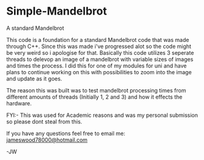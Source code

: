 # Simple-Mandelbrot
A standard Mandelbrot

This code is a foundation for a standard Mandelbrot code that was made through C++. Since this was made i've progressed alot so the code might be very weird so i apologise for that. Basically this code utilizes 3 seperate threads to delevop an image of a mandelbrot with variable sizes of images and times the process. I did this for one of my modules for uni and have plans to continue working on this with possibilities to zoom into the image and update as it goes.

The reason this was built was to test mandelbrot processing times from different amounts of threads (Initially 1, 2 and 3) and how it effects the hardware.

FYI:- This was used for Academic reasons and was my personal submission so please dont steal from this.

If you have any questions feel free to email me: jameswood78000@hotmail.com

-JW
